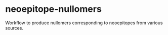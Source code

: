 # neoepitope-nullomers
Workflow to produce nullomers corresponding to neoepitopes from various sources.
